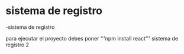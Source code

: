 <h1> sistema de registro </h1>
-sistema de registro

para ejecutar el proyecto debes poner
'''npm install react'''
sistema de registro 2
